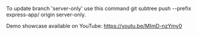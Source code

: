 To update branch 'server-only' use this command git subtree push --prefix express-app/ origin server-only.

Demo showcase available on YouTube: https://youtu.be/MImD-nzYmy0
